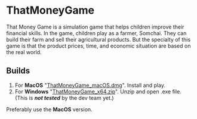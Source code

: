 # ThatMoneyGame
That Money Game is a simulation game that helps children improve their financial skills. 
In the game, children play as a farmer, Somchai. They can build their farm and sell their agricultural products.
But the specialty of this game is that the product prices, time, and economic situation are based on the real world.

## Builds
1. For **MacOS** "[ThatMoneyGame_macOS.dmg](https://drive.google.com/file/d/10Itih8haSaZXyWVItr84L52TO6vhsgJ5/view?usp=sharing)". Install and play.
3. For **Windows** "[ThatMoneyGame_x64.zip](https://drive.google.com/file/d/1PRQGux-Kv3U5-PJ3VBWr6kofiY7C9olP/view?usp=sharing)". Unzip and open .exe file. (This is ***not tested*** by the dev team yet.) <br>

Preferably use the **MacOS** version. 

